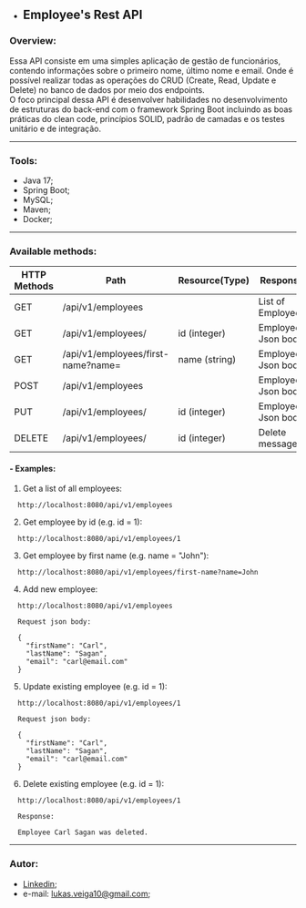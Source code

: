 * ## **Employee's Rest API** ##

### Overview:

Essa API consiste em uma simples aplicação de gestão de funcionários, contendo informações
sobre o primeiro nome, último nome e email.
Onde é possível realizar todas as operações do CRUD (Create, Read, Update e Delete) no banco
de dados por meio dos endpoints. <br>
O foco principal dessa API é desenvolver habilidades no desenvolvimento de estruturas do back-end
com o framework Spring Boot incluindo as boas práticas do clean code, princípios SOLID, padrão de camadas
e os testes unitário e de integração.

-----

### Tools:

- Java 17;
- Spring Boot;
- MySQL;
- Maven;
- Docker;

-----

### Available methods:

| HTTP Methods  | Path               | Resource(Type)      | Response          |
| ------------- | -------------      | -------------       | ------------- |
| GET           | /api/v1/employees  |                     | List of Employees  |
| GET           | /api/v1/employees/ | id (integer)        | Employee Json body  |
| GET           | /api/v1/employees/first-name?name= | name (string)        | Employee Json body  |
| POST           | /api/v1/employees |                     | Employee Json body  |
| PUT           | /api/v1/employees/ | id (integer)        | Employee Json body  |
| DELETE           | /api/v1/employees/ | id (integer)        | Delete message  |

#### - Examples:
1. Get a list of all employees:
```
  http://localhost:8080/api/v1/employees
```

2. Get employee by id (e.g. id = 1):
```
  http://localhost:8080/api/v1/employees/1
```

3. Get employee by first name (e.g. name = "John"):
```
  http://localhost:8080/api/v1/employees/first-name?name=John
```

4. Add new employee:
```
  http://localhost:8080/api/v1/employees
  
  Request json body:
  
  {
    "firstName": "Carl",
    "lastName": "Sagan",
    "email": "carl@email.com"
  }
```

5. Update existing employee (e.g. id = 1):
```
  http://localhost:8080/api/v1/employees/1
  
  Request json body:
  
  {
    "firstName": "Carl",
    "lastName": "Sagan",
    "email": "carl@email.com"
  }
```

6. Delete existing employee (e.g. id = 1):
```
  http://localhost:8080/api/v1/employees/1
  
  Response:
  
  Employee Carl Sagan was deleted.
```

------

### Autor:

- [Linkedin](https://www.linkedin.com/in/lukas-veiga-79371b20a/);
- e-mail: lukas.veiga10@gmail.com;
